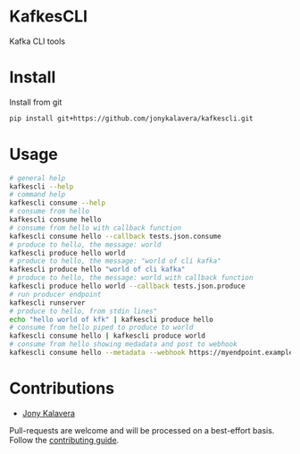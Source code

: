 ﻿# KafkesCLI

Kafka CLI tools

# Install

Install from git

```sh
pip install git+https://github.com/jonykalavera/kafkescli.git
```

# Usage

```bash
# general help
kafkescli --help
# command help
kafkescli consume --help
# consume from hello
kafkescli consume hello
# consume from hello with callback function
kafkescli consume hello --callback tests.json.consume
# produce to hello, the message: world
kafkescli produce hello world
# produce to hello, the message: "world of cli kafka"
kafkescli produce hello "world of cli kafka"
# produce to hello, the message: world with callback function
kafkescli produce hello world --callback tests.json.produce
# run producer endpoint
kafkescli runserver
# produce to hello, from stdin lines"
echo "hello world of kfk" | kafkescli produce hello
# consume from hello piped to produce to world
kafkescli consume hello | kafkescli produce world
# consume from hello showing medadata and post to webhook
kafkescli consume hello --metadata --webhook https://myendpoint.example.com
```

# Contributions

* [Jony Kalavera](https://github.com/jonykalavera)

Pull-requests are welcome and will be processed on a best-effort basis.
Follow the [contributing guide](CONTRIBUTING.md).
